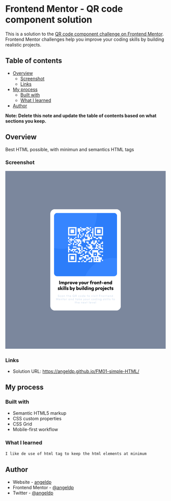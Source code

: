 # Frontend Mentor - QR code component solution

This is a solution to the [QR code component challenge on Frontend Mentor](https://www.frontendmentor.io/challenges/qr-code-component-iux_sIO_H). Frontend Mentor challenges help you improve your coding skills by building realistic projects. 

## Table of contents

- [Overview](#overview)
  - [Screenshot](#screenshot)
  - [Links](#links)
- [My process](#my-process)
  - [Built with](#built-with)
  - [What I learned](#what-i-learned)
- [Author](#author)

**Note: Delete this note and update the table of contents based on what sections you keep.**

## Overview

Best HTML possible, with minimun and semantics HTML tags

### Screenshot

![](./images/Screenshot%202023-03-18%20at%2017-21-50%20Frontend%20Mentor%20QR%20code%20component.png)



### Links

- Solution URL: https://angeldp.github.io/FM01-simple-HTML/ 


## My process

### Built with

- Semantic HTML5 markup
- CSS custom properties
- CSS Grid
- Mobile-first workflow


### What I learned



```html
I like de use of html tag to keep the html elements at minimum
```



## Author

- Website - [angeldp](https://www.linkedin.com/in/angeldp/)
- Frontend Mentor - [@angeldp](https://www.frontendmentor.io/profile/angeldp)
- Twitter - [@angeldp](https://twitter.com/angeldp)

